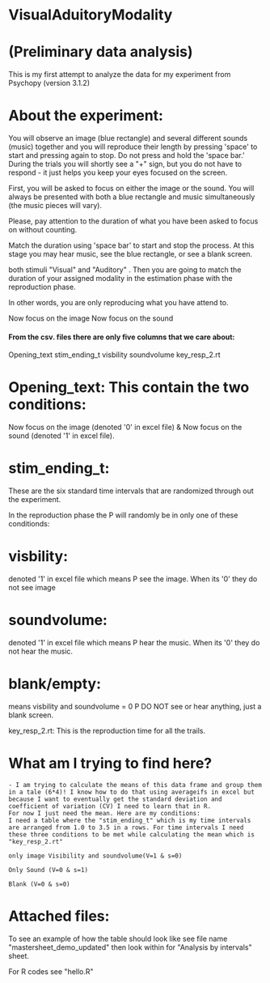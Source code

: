 # VisualAduitoryModality

# (Preliminary data analysis)
This is my first attempt to analyze the data for my experiment from Psychopy (version 3.1.2)

# About the experiment: 
You will observe an image (blue rectangle) and several different sounds (music) together and you will reproduce their length by pressing 'space' to start and pressing again to stop. Do not press and hold the 'space bar.' During the trials you will shortly see a "+" sign, but you do not have to respond - it just helps you keep your eyes focused on the screen. 

First, you will be asked to focus on either the image or the sound. You will always be presented with both a blue rectangle and music simultaneously (the music pieces will vary). 

Please, pay attention to the duration of  what you have been asked to focus on without counting.  

Match the duration using 'space bar' to start and stop the process.  At this stage you may hear music, see the blue rectangle, or see a blank screen. 


 both stimuli "Visual" and "Auditory" . Then you are going to match the duration of your assigned modality in the estimation phase with the reproduction phase. 

In other words, you are only reproducing what you have attend to. 


Now focus on the image 
Now focus on the sound 

#### From the csv. files there are only five columns that we care about: 

Opening_text	stim_ending_t	visbility	soundvolume	key_resp_2.rt
  
 # Opening_text: This contain the two conditions: 
 
Now focus on the image (denoted '0' in excel file) & Now focus on the sound  (denoted '1' in excel file).

# stim_ending_t: 

These are the six standard time intervals that are randomized through out the experiment.

In the reproduction phase the P will randomly be in only one of these conditionds: 
 # visbility: 
 denoted '1' in excel file which means P see the image. When its '0' they do not see image
# soundvolume:  
denoted '1' in excel file which means P hear the music. When its '0' they do not hear the music. 
# blank/empty: 
means visbility and soundvolume = 0 P DO NOT see or hear anything, just a blank screen.

key_resp_2.rt: This is the reproduction time for all the trails. 


# What am I trying to find here?
	- I am trying to calculate the means of this data frame and group them in a tale (6*4)! I know how to do that using averageifs in excel but because I want to eventually get the standard deviation and coefficient of variation (CV) I need to learn that in R.
	For now I just need the mean. Here are my conditions:
	I need a table where the "stim_ending_t" which is my time intervals are arranged from 1.0 to 3.5 in a rows. For time intervals I need these three conditions to be met while calculating the mean which is "key_resp_2.rt"
	
	only image Visibility and soundvolume(V=1 & s=0)
	
	Only Sound (V=0 & s=1)
	
	Blank (V=0 & s=0)
	
# Attached files:
To see an example of how the table should look like see file name "mastersheet_demo_updated" then look within for "Analysis by intervals" sheet.

For R codes see  "hello.R"
